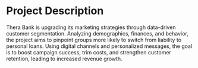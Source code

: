 # Project Description

Thera Bank is upgrading its marketing strategies through data-driven customer segmentation. Analyzing demographics, finances, and behavior, the project aims to pinpoint groups more likely to switch from liability to personal loans. Using digital channels and personalized messages, the goal is to boost campaign success, trim costs, and strengthen customer retention, leading to increased revenue growth.
